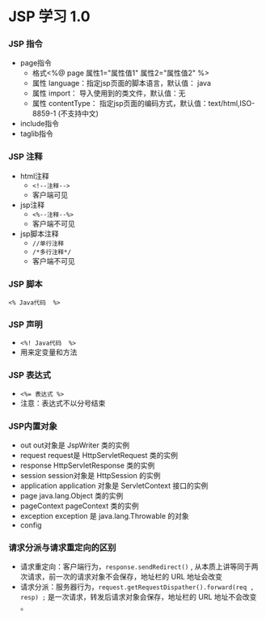 # JSP 学习 1.0
### JSP 指令
- page指令
  - 格式<%@ page 属性1="属性值1" 属性2="属性值2" %>
  - 属性 language：指定jsp页面的脚本语言，默认值： java
  - 属性 import： 导入使用到的类文件，默认值：无
  - 属性 contentType： 指定jsp页面的编码方式，默认值：text/html,ISO-8859-1 (不支持中文)
- include指令
- taglib指令
### JSP 注释
- html注释
  - `<!--注释-->`
  - 客户端可见
- jsp注释
  - `<%--注释--%>`
  - 客户端不可见
- jsp脚本注释
  - `//单行注释`
  - `/*多行注释*/`
  - 客户端不可见
### JSP 脚本
`<% Java代码  %>`
### JSP 声明
- `<%! Java代码  %>`
- 用来定变量和方法
### JSP 表达式
- `<%= 表达式 %>`
- 注意：表达式不以分号结束
### JSP内置对象
- out
out对象是 JspWriter 类的实例
- request
request是 HttpServletRequest 类的实例
- response
HttpServletResponse 类的实例
- session
session对象是 HttpSession 的实例
- application
application 对象是 ServletContext 接口的实例
- page
java.lang.Object 类的实例
- pageContext
pageContext 类的实例
- exception
exception 是 java.lang.Throwable 的对象
- config

### 请求分派与请求重定向的区别
- 请求重定向：客户端行为，`response.sendRedirect()` , 从本质上讲等同于两次请求，前一次的请求对象不会保存，地址栏的 URL 地址会改变
- 请求分派：服务器行为，`request.getRequestDispather().forward(req , resp) ;` 是一次请求，转发后请求对象会保存，地址栏的 URL 地址不会改变 。
